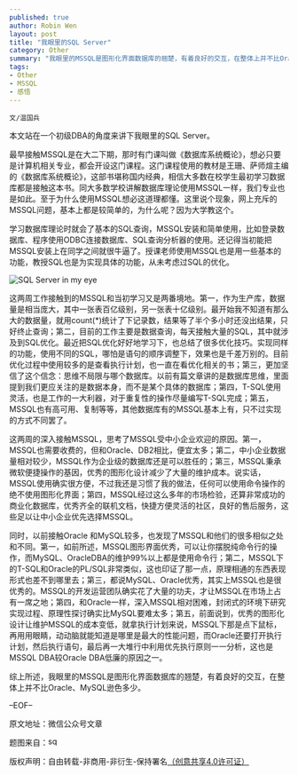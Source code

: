 ```yaml
---
published: true
author: Robin Wen
layout: post
title: "我眼里的SQL Server"
category: Other
summary: "我眼里的MSSQL是图形化界面数据库的翘楚，有着良好的交互，在整体上并不比Oracle、MySQL逊色多少。"
tags: 
- Other
- MSSQL
- 感悟
---
```


`文/温国兵`

本文站在一个初级DBA的角度来讲下我眼里的SQL Server。

最早接触MSSQL是在大二下期，那时有门课叫做《数据库系统概论》，想必只要是计算机相关专业，都会开设这门课程。这门课程使用的教材是王珊、萨师煊主编的《数据库系统概论》，这部书堪称国内经典，相信大多数在校学生最初学习数据库都是接触这本书。同大多数学校讲解数据库理论使用MSSQL一样，我们专业也是如此。至于为什么使用MSSQL想必这道理都懂。这里说个现象，网上充斥的MSSQL问题，基本上都是较简单的，为什么呢？因为大学教这个。

学习数据库理论时就会了基本的SQL查询，MSSQL安装和简单使用，比如登录数据库、程序使用ODBC连接数据库、SQL查询分析器的使用。还记得当初能把MSSQL安装上在同学之间就很牛逼了。授课老师使用MSSQL也是用一些基本的功能，教授SQL也是为实现具体的功能，从未考虑过SQL的优化。

![SQL Server in my eye](http://i.imgur.com/iI2jZCK.jpg)

这两周工作接触到的MSSQL和当初学习又是两番境地。第一，作为生产库，数据量是相当庞大，其中一张表百亿级别，另一张表十亿级别。最开始我不知道有那么大的数据量，就用count(*)统计了下记录数，结果等了半个多小时还没出结果，只好终止查询；第二，目前的工作主要是数据查询，每天接触大量的SQL，其中就涉及到SQL优化。最近把SQL优化好好地学习下，也总结了很多优化技巧。实现同样的功能，使用不同的SQL，哪怕是语句的顺序调整下，效果也是千差万别的。目前优化过程中使用较多的是查看执行计划，也一直在看优化相关的书；第三，更加坚信了这个信念：思维不局限与哪个数据库。以前有篇文章讲的是数据库思维，里面提到我们更应关注的是数据本身，而不是某个具体的数据库；第四，T-SQL使用灵活，也是工作的一大利器，对于重复性的操作尽量编写T-SQL完成；第五，MSSQL也有高可用、复制等等，其他数据库有的MSSQL基本上有，只不过实现的方式不同罢了。

这两周的深入接触MSSQL，思考了MSSQL受中小企业欢迎的原因。第一，MSSQL也需要收费的，但和Oracle、DB2相比，便宜太多；第二，中小企业数据量相对较少，MSSQL作为企业级的数据库还是可以胜任的；第三，MSSQL秉承微软便捷操作的基因，优秀的图形化设计减少了大量的维护成本。说实话，MSSQL使用确实很方便，不过我还是习惯了我的做法，任何可以使用命令操作的绝不使用图形化界面；第四，MSSQL经过这么多年的市场检验，还算非常成功的商业化数据库，优秀齐全的联机文档，快捷方便灵活的社区，良好的售后服务，这些足以让中小企业优先选择MSSQL。

同时，以前接触Oracle 和MySQL较多，也发现了MSSQL和他们的很多相似之处和不同。第一，如前所述，MSSQL图形界面优秀，可以让你摆脱纯命令行的操作，而MySQL、OracleDBA的维护99%以上都是使用命令行；第二，MSSQL下的T-SQL和Oracle的PL/SQL非常类似，这也印证了那一点，原理相通的东西表现形式也差不到哪里去；第三，都说MySQL、Oracle优秀，其实上MSSQL也是很优秀的。MSSQL的开发运营团队确实花了大量的功夫，才让MSSQL在市场上占有一席之地；第四，和Oracle一样，深入MSSQL相对困难，封闭式的环境下研究实现过程、原理性探讨确实比MySQL要难太多；第五，前面说到，优秀的图形化设计让维护MSSQL的成本变低，就拿执行计划来说，MSSQL下那是点下鼠标，再用用眼睛，动动脑就能知道是哪里是最大的性能问题，而Oracle还要打开执行计划，然后执行语句，最后再一大堆行中利用优先执行原则一一分析，这也是MSSQL DBA较Oracle DBA低廉的原因之一。

综上所述，我眼里的MSSQL是图形化界面数据库的翘楚，有着良好的交互，在整体上并不比Oracle、MySQL逊色多少。

–EOF–

原文地址：微信公众号文章

题图来自：<a href="http://invisibleflamelight.wordpress.com/2013/03/09/sql-server-como-resolver-problemas-relacionados-a-conflitos-de-collation/" target="_blank"><img src="http://i.imgur.com/kG2Wr20.png" title="sql server in my eye" border="0" alt="sql server in my eye" height="16px" width="16px" /></a>

版权声明：自由转载-非商用-非衍生-保持署名<a href="http://creativecommons.org/licenses/by-nc-nd/4.0/deed.zh" target="_blank">（创意共享4.0许可证）</a>
